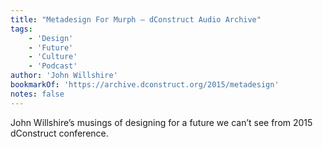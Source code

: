 ```yaml
---
title: "Metadesign For Murph — dConstruct Audio Archive"
tags:
    - 'Design'
    - 'Future'
    - 'Culture'
    - 'Podcast'
author: 'John Willshire'
bookmarkOf: 'https://archive.dconstruct.org/2015/metadesign'
notes: false
---
```


John Willshire’s musings of designing for a future we can’t see from 2015 dConstruct conference.